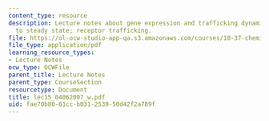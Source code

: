 ```yaml
---
content_type: resource
description: Lecture notes about gene expression and trafficking dynamics. Approach
  to steady state; receptor trafficking.
file: https://ol-ocw-studio-app-qa.s3.amazonaws.com/courses/10-37-chemical-and-biological-reaction-engineering-spring-2007/fae70b8061ccb031253950d42f2a789f_lec15_04062007_w.pdf
file_type: application/pdf
learning_resource_types:
- Lecture Notes
ocw_type: OCWFile
parent_title: Lecture Notes
parent_type: CourseSection
resourcetype: Document
title: lec15_04062007_w.pdf
uid: fae70b80-61cc-b031-2539-50d42f2a789f
---
```

